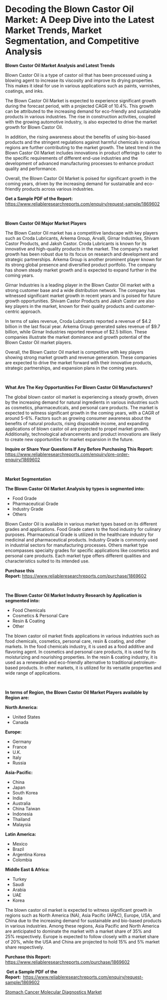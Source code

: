 <p><h1>Decoding the Blown Castor Oil Market: A Deep Dive into the Latest Market Trends, Market Segmentation, and Competitive Analysis</h1></p><p><strong>Blown Castor Oil Market Analysis and Latest Trends</strong></p>
<p><p>Blown Castor Oil is a type of castor oil that has been processed using a blowing agent to increase its viscosity and improve its drying properties. This makes it ideal for use in various applications such as paints, varnishes, coatings, and inks.</p><p>The Blown Castor Oil Market is expected to experience significant growth during the forecast period, with a projected CAGR of 10.4%. This growth can be attributed to the increasing demand for eco-friendly and sustainable products in various industries. The rise in construction activities, coupled with the growing automotive industry, is also expected to drive the market growth for Blown Castor Oil.</p><p>In addition, the rising awareness about the benefits of using bio-based products and the stringent regulations against harmful chemicals in various regions are further contributing to the market growth. The latest trend in the Blown Castor Oil Market includes innovations in product offerings to cater to the specific requirements of different end-use industries and the development of advanced manufacturing processes to enhance product quality and performance.</p><p>Overall, the Blown Castor Oil Market is poised for significant growth in the coming years, driven by the increasing demand for sustainable and eco-friendly products across various industries.</p></p>
<p><strong>Get a Sample PDF of the Report:&nbsp;</strong> <a href="https://www.reliableresearchreports.com/enquiry/request-sample/1869602">https://www.reliableresearchreports.com/enquiry/request-sample/1869602</a></p>
<p>&nbsp;</p>
<p><strong>Blown Castor Oil Major Market Players</strong></p>
<p><p>The Blown Castor Oil market has a competitive landscape with key players such as Croda Lubricants, Arkema Group, Arvalli, Girnar Industries, Shivam Castor Products, and Jaksh Castor. Croda Lubricants is known for its innovative and high-quality products in the market. The company's market growth has been robust due to its focus on research and development and strategic partnerships. Arkema Group is another prominent player known for its strong global presence and diversified product portfolio. The company has shown steady market growth and is expected to expand further in the coming years.</p><p>Girnar Industries is a leading player in the Blown Castor Oil market with a strong customer base and a wide distribution network. The company has witnessed significant market growth in recent years and is poised for future growth opportunities. Shivam Castor Products and Jaksh Castor are also key players in the market, known for their quality products and customer-centric approach.</p><p>In terms of sales revenue, Croda Lubricants reported a revenue of $4.2 billion in the last fiscal year. Arkema Group generated sales revenue of $9.7 billion, while Girnar Industries reported revenue of $2.5 billion. These companies illustrate the market dominance and growth potential of the Blown Castor Oil market players.</p><p>Overall, the Blown Castor Oil market is competitive with key players showing strong market growth and revenue generation. These companies are expected to drive the market forward with their innovative products, strategic partnerships, and expansion plans in the coming years.</p></p>
<p>&nbsp;</p>
<p><strong>What Are The Key Opportunities For Blown Castor Oil Manufacturers?</strong></p>
<p><p>The global blown castor oil market is experiencing a steady growth, driven by the increasing demand for natural ingredients in various industries such as cosmetics, pharmaceuticals, and personal care products. The market is expected to witness significant growth in the coming years, with a CAGR of around 5-6%. Factors such as growing consumer awareness about the benefits of natural products, rising disposable income, and expanding applications of blown castor oil are projected to propel market growth. Additionally, technological advancements and product innovations are likely to create new opportunities for market expansion in the future.</p></p>
<p><strong>Inquire or Share Your Questions If Any Before Purchasing This Report:</strong> <a href="https://www.reliableresearchreports.com/enquiry/pre-order-enquiry/1869602">https://www.reliableresearchreports.com/enquiry/pre-order-enquiry/1869602</a></p>
<p>&nbsp;</p>
<p><strong>Market Segmentation</strong></p>
<p><strong>The Blown Castor Oil Market Analysis by types is segmented into:</strong></p>
<p><ul><li>Food Grade</li><li>Pharmaceutical Grade</li><li>Industry Grade</li><li>Others</li></ul></p>
<p><p>Blown Castor Oil is available in various market types based on its different grades and applications. Food Grade caters to the food industry for culinary purposes. Pharmaceutical Grade is utilized in the healthcare industry for medicinal and pharmaceutical products. Industry Grade is commonly used in industrial sectors for manufacturing processes. Others market type encompasses specialty grades for specific applications like cosmetics and personal care products. Each market type offers different qualities and characteristics suited to its intended use.</p></p>
<p><strong>Purchase this Report:&nbsp;</strong><a href="https://www.reliableresearchreports.com/purchase/1869602">https://www.reliableresearchreports.com/purchase/1869602</a></p>
<p>&nbsp;</p>
<p><strong>The Blown Castor Oil Market Industry Research by Application is segmented into:</strong></p>
<p><ul><li>Food Chemicals</li><li>Cosmetics & Personal Care</li><li>Resin & Coating</li><li>Other</li></ul></p>
<p><p>The blown castor oil market finds applications in various industries such as food chemicals, cosmetics, personal care, resin & coating, and other markets. In the food chemicals industry, it is used as a food additive and flavoring agent. In cosmetics and personal care products, it is used for its moisturizing and nourishing properties. In the resin & coating industry, it is used as a renewable and eco-friendly alternative to traditional petroleum-based products. In other markets, it is utilized for its versatile properties and wide range of applications.</p></p>
<p>&nbsp;</p>
<p><strong>In terms of Region, the Blown Castor Oil Market Players available by Region are:</strong></p>
<p>
    <p> <strong> North America: </strong>
        <ul>
            <li>United States</li>
            <li>Canada</li>
        </ul>
        </p> 
    <p> <strong> Europe: </strong>
        <ul>
            <li>Germany</li>
            <li>France</li>
            <li>U.K.</li>
            <li>Italy</li>
            <li>Russia</li>
        </ul>
        </p> 
    <p> <strong> Asia-Pacific: </strong>
        <ul>
            <li>China</li>
            <li>Japan</li>
            <li>South Korea</li>
            <li>India</li>
            <li>Australia</li>
            <li>China Taiwan</li>
            <li>Indonesia</li>
            <li>Thailand</li>
            <li>Malaysia</li>
        </ul>
        </p> 
    <p> <strong> Latin America: </strong>
        <ul>
            <li>Mexico</li>
            <li>Brazil</li>
            <li>Argentina Korea</li>
            <li>Colombia</li>
        </ul>
        </p> 
    <p> <strong> Middle East & Africa: </strong>
        <ul>
            <li>Turkey</li>
            <li>Saudi</li>
            <li>Arabia</li>
            <li>UAE</li>
            <li>Korea</li>
        </ul>
    </p>
    </p>
<p><p>The blown castor oil market is expected to witness significant growth in regions such as North America (NA), Asia Pacific (APAC), Europe, USA, and China due to the increasing demand for sustainable and bio-based products in various industries. Among these regions, Asia Pacific and North America are anticipated to dominate the market with a market share of 35% and 25% respectively. Europe is expected to follow closely with a market share of 20%, while the USA and China are projected to hold 15% and 5% market share respectively.</p></p>
<p><strong>Purchase this Report: </strong><a href="https://www.reliableresearchreports.com/purchase/1869602">https://www.reliableresearchreports.com/purchase/1869602</a></p>
<p>&nbsp;<strong>Get a Sample PDF of the Report:&nbsp;&nbsp;</strong><a href="https://www.reliableresearchreports.com/enquiry/request-sample/1869602">https://www.reliableresearchreports.com/enquiry/request-sample/1869602</a></p>
<p><strong></strong></p>
<p><p><a href="https://full-wildebeest-80b.notion.site/Stomach-Cancer-Molecular-Diagnostics-Market-Size-Market-Trends-and-Growth-Outlook-forecasted-for-p-c8003c05d37c4812a3070bb932f15ce9">Stomach Cancer Molecular Diagnostics Market</a></p></p>